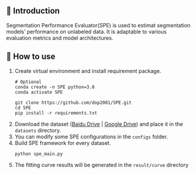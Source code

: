 ## 🚀 Introduction
Segmentation Performance Evaluator(SPE) is used to estimat segmentation models’ performance on unlabeled data. It is adaptable to various evaluation metrics and model architectures.

## 🚢 How to use
1. Create virtual environment and install requirement package.
    ```shell
    # Optional
    conda create -n SPE python=3.8
    conda activate SPE
    ```
    ```shell
    git clone https://github.com/dop2001/SPE.git
    cd SPE
    pip install -r requirements.txt
    ```
2. Download the dataset ([Baidu Drive](https://pan.baidu.com/s/1ZOnyP3N45GTD1txuNmSFlQ?pwd=8888) | [Google Drive](https://drive.google.com/drive/folders/1MQA-SlSFbwVF9nr7qAV89ACCO-B4sfrF?usp=sharing)) and place it in the `datasets` directory.
3. You can modify some SPE configurations in the `configs` folder.
4. Build SPE framework for every dataset.
    ```shell
    python spe_main.py
    ```
5. The fitting curve results will be generated in the `result/curve` directory
